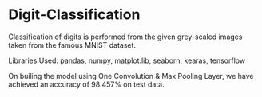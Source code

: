 # Digit-Classification

Classification of digits is performed from the given grey-scaled images taken from the famous MNIST dataset.

Libraries Used:
pandas,
numpy,
matplot.lib,
seaborn,
kearas,
tensorflow

On builing the model using One Convolution & Max Pooling Layer, we have achieved an accuracy of 98.457% on test data. 
